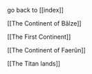 go back to [[index]]



[[The Continent of Bâlze]]

[[The First Continent]]

[[The Continent of Faerûn]]

[[The Titan lands]]

